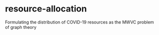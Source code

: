 # resource-allocation
Formulating the distribution of COVID-19 resources as the MWVC problem of graph theory
